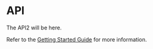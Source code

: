 # API

The API2 will be here.

Refer to the [Getting Started Guide](https://api-platform.com/docs/distribution) for more information.
